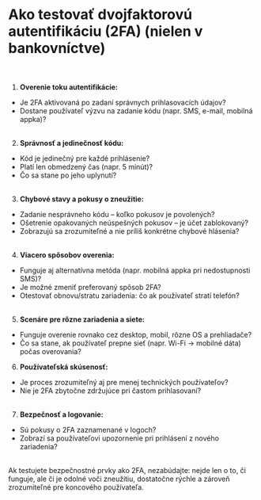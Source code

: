 # Ako testovať dvojfaktorovú autentifikáciu (2FA) (nielen v bankovníctve)<br><br>

1. **Overenie toku autentifikácie:**<br>
- Je 2FA aktivovaná po zadaní správnych prihlasovacích údajov?<br>
- Dostane používateľ výzvu na zadanie kódu (napr. SMS, e-mail, mobilná appka)?<br><br>

2. **Správnosť a jedinečnosť kódu:**<br>
- Kód je jedinečný pre každé prihlásenie?<br>
- Platí len obmedzený čas (napr. 5 minút)?<br>
- Čo sa stane po jeho uplynutí?<br><br>

3. **Chybové stavy a pokusy o zneužitie:**<br>
- Zadanie nesprávneho kódu – koľko pokusov je povolených?<br>
- Ošetrenie opakovaných neúspešných pokusov – je účet zablokovaný?<br>
- Zobrazujú sa zrozumiteľné a nie príliš konkrétne chybové hlásenia?<br><br>

4. **Viacero spôsobov overenia:**<br>
- Funguje aj alternatívna metóda (napr. mobilná appka pri nedostupnosti SMS)?<br>
- Je možné zmeniť preferovaný spôsob 2FA?<br>
- Otestovať obnovu/stratu zariadenia: čo ak používateľ stratí telefón?<br><br>

5. **Scenáre pre rôzne zariadenia a siete:**<br>
- Funguje overenie rovnako cez desktop, mobil, rôzne OS a prehliadače?<br>
- Čo sa stane, ak používateľ prepne sieť (napr. Wi-Fi → mobilné dáta) počas overovania?<br>

6. **Používateľská skúsenosť:**<br>
- Je proces zrozumiteľný aj pre menej technických používateľov?<br>
- Nie je 2FA zbytočne zdržujúce pri častom prihlasovaní?<br><br>

7. **Bezpečnosť a logovanie:**<br>
- Sú pokusy o 2FA zaznamenané v logoch?<br>
- Zobrazí sa používateľovi upozornenie pri prihlásení z nového zariadenia?<br><br>

Ak testujete bezpečnostné prvky ako 2FA, nezabúdajte: nejde len o to, či funguje, ale či je odolné voči zneužitiu, dostatočne rýchle a zároveň zrozumiteľné pre koncového používateľa.<br>
